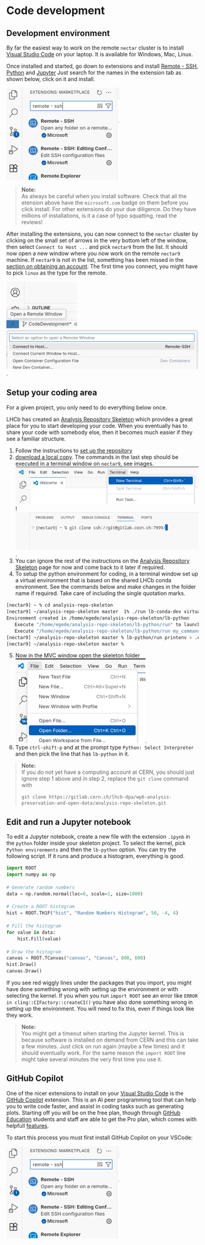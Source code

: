 # Code development

## Development environment
By far the easiest way to work on the remote `nectar` cluster is to install [Visual Studio Code](https://code.visualstudio.com/) on your laptop. It is available for Windows, Mac, Linux.

Once installed and started, go down to extensions and install [Remote - SSH](https://marketplace.visualstudio.com/items?itemName=ms-vscode-remote.remote-ssh),  [Python](https://marketplace.visualstudio.com/items?itemName=ms-python.python) and [Jupyter](https://marketplace.visualstudio.com/items?itemName=ms-toolsai.jupyter) 
Just search for the names in the extension tab as shown below, click on it and install.
  
![Remote - SSH extension in VS Code](images/remote-ssh.png)

> **Note:**  
> As always be careful when you install software. Check that all the etension above have the `microsoft.com` badge on them before you click install. For other extensions do your due diligence. Do they have millions of installations, is it a case of typo squatting, read the reviews!

After installing the extensions, you can now connect to the `nectar` cluster by clicking on the small set of arrows in the very bottom left of the window, then select `Connect to Host ...` and pick `nectar9` from the list. It should now open a new window where you now work on the remote `nectar9` machine. If `nectar9` is not in the list, something has been missed in the [section on obtaining an account](#obtain-an-account). The first time you connect, you might have to pick `linux` as the type for the remote.

![Remote - connect](images/connect-ssh.png) ![Connect to host](images/connect-to-host.png).

## Setup your coding area
For a given project, you only need to do everything below once.

LHCb has created an [Analysis Repository Skeleton](https://gitlab.cern.ch/lhcb-dpa/wp6-analysis-preservation-and-open-data/analysis-repo-skeleton) which provides a great place for you to start developing your code. When you eventually has to share your code with somebody else, then it becomes much easier if they see a familiar structure.
1. Follow the instructions to [set up the repository](https://gitlab.cern.ch/lhcb-dpa/wp6-analysis-preservation-and-open-data/analysis-repo-skeleton#to-set-up-the-repository)
2. [download a local copy](https://gitlab.cern.ch/lhcb-dpa/wp6-analysis-preservation-and-open-data/analysis-repo-skeleton#download-your-replica-project-locally). The commands in the last step should be executed in a terminal window on `nectar9`, see images. 
![New terminal](images/new-terminal.png)! 
![git clone in terminal](images/terminal-clone.png).
3. You can ignore the rest of the instructions on the [Analysis Repository Skeleton](https://gitlab.cern.ch/lhcb-dpa/wp6-analysis-preservation-and-open-data/analysis-repo-skeleton) page for now and come back to it later if required.
4. To setup the python environment for coding, in a terminal window set up a virtual environment that is based on the shared LHCb conda environment. See the commands below and make changes in the folder name if required. Take care of including the single quotation marks.
```bash
[nectar9] ~ % cd analysis-repo-skeleton
[nectar9] ~/analysis-repo-skeleton master  1% ./run lb-conda-dev virtual-env '$LBCONDA_DEFAULT_ENV_VERSION' lb-python
Environment created in /home/egede/analysis-repo-skeleton/lb-python
   Execute "/home/egede/analysis-repo-skeleton/lb-python/run" to launch a shell inside the environment
   Execute "/home/egede/analysis-repo-skeleton/lb-python/run my_command" to launch "my_command" inside the environment
[nectar9] ~/analysis-repo-skeleton master % lb-python/run printenv > .env
[nectar9] ~/analysis-repo-skeleton master % 
```
5. Now in the MVC window open the skeleton folder ![open folder](images/open-folder.png).
6. Type `ctrl-shift-p` and at the prompt type `Python: Select Interpreter` and then pick the line that has `lb-python` in it.

> **Note:**  
> If you do not yet have a computing account at CERN, you should just ignore step 1 above and in step 2, replace the `git clone` command with
> ```
> git clone https://gitlab.cern.ch/lhcb-dpa/wp6-analysis-preservation-and-open-data/analysis-repo-skeleton.git

## Edit and run a Jupyter notebook
To edit a Jupyter notebook, create a new file with the extension `.ipynb` in the `python` folder inside your skeleton project. To select the kernel, pick `Python environments` and then the `lb-python` option. You can try the following script. If it runs and produce a histogram, everything is good.
```python
import ROOT
import numpy as np

# Generate random numbers
data = np.random.normal(loc=0, scale=1, size=1000)

# Create a ROOT histogram
hist = ROOT.TH1F("hist", "Random Numbers Histogram", 50, -4, 4)

# Fill the histogram
for value in data:
    hist.Fill(value)

# Draw the histogram
canvas = ROOT.TCanvas("canvas", "Canvas", 800, 600)
hist.Draw()
canvas.Draw()
```
If you see red wiggly lines under the packages that you import, you might have done something wrong with setting up the environment or with selecting the kernel. If you when you run `import ROOT` see an error like `ERROR in cling::CIFactory::createCI()` you have also done something wrong in setting up the environment. You will need to fix this, even if things look like they work.

> **Note:**  
> You might get a timeout when starting the Jupyter kernel. This is because software is installed on demand from CERN and this can take a few minutes. Just click on run again (maybe a few times) and it should eventually work. For the same reason the `import ROOT` line might take several minutes the very first time you use it.

## GitHub Copilot
One of the nicer extensions to install on your [Visual Studio Code](https://code.visualstudio.com/) is the [GitHub Copilot](https://code.visualstudio.com/docs/copilot/overview) extension. This is an AI peer programming tool that can help you to write code faster, and assist in coding tasks such as generating plots.  Starting off you will be on the free plan, though through [GitHub Education](https://github.com/education) students and staff are able to get the Pro plan, which comes with helpfull [features](https://docs.github.com/en/get-started/learning-about-github/githubs-plans#github-pro). 

To start this process you must first install GitHub Copilot on your VSCode:

![Remote - SSH extension in VS Code](images/remote-ssh.png)

